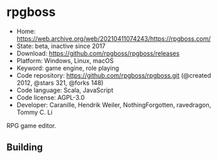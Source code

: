 # rpgboss

- Home: https://web.archive.org/web/20210411074243/https://rpgboss.com/
- State: beta, inactive since 2017
- Download: https://github.com/rpgboss/rpgboss/releases
- Platform: Windows, Linux, macOS
- Keyword: game engine, role playing
- Code repository: https://github.com/rpgboss/rpgboss.git (@created 2012, @stars 321, @forks 148)
- Code language: Scala, JavaScript
- Code license: AGPL-3.0
- Developer: Caranille, Hendrik Weiler, NothingForgotten, ravedragon, Tommy C. Li

RPG game editor.

## Building
